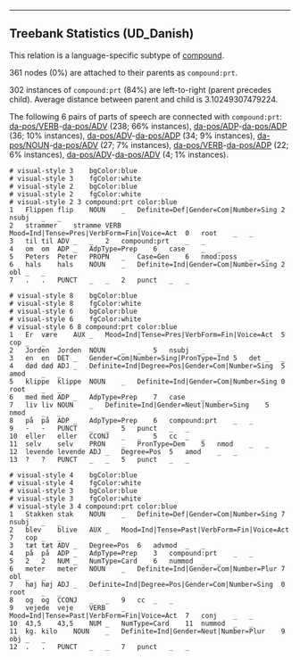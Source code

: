

--------------------------------------------------------------------------------

## Treebank Statistics (UD_Danish)

This relation is a language-specific subtype of [compound]().

361 nodes (0%) are attached to their parents as `compound:prt`.

302 instances of `compound:prt` (84%) are left-to-right (parent precedes child).
Average distance between parent and child is 3.10249307479224.

The following 6 pairs of parts of speech are connected with `compound:prt`: [da-pos/VERB]()-[da-pos/ADV]() (238; 66% instances), [da-pos/ADP]()-[da-pos/ADP]() (36; 10% instances), [da-pos/ADV]()-[da-pos/ADP]() (34; 9% instances), [da-pos/NOUN]()-[da-pos/ADV]() (27; 7% instances), [da-pos/VERB]()-[da-pos/ADP]() (22; 6% instances), [da-pos/ADV]()-[da-pos/ADV]() (4; 1% instances).


~~~ conllu
# visual-style 3	bgColor:blue
# visual-style 3	fgColor:white
# visual-style 2	bgColor:blue
# visual-style 2	fgColor:white
# visual-style 2 3 compound:prt	color:blue
1	Flippen	flip	NOUN	_	Definite=Def|Gender=Com|Number=Sing	2	nsubj	_	_
2	strammer	stramme	VERB	_	Mood=Ind|Tense=Pres|VerbForm=Fin|Voice=Act	0	root	_	_
3	til	til	ADV	_	_	2	compound:prt	_	_
4	om	om	ADP	_	AdpType=Prep	6	case	_	_
5	Peters	Peter	PROPN	_	Case=Gen	6	nmod:poss	_	_
6	hals	hals	NOUN	_	Definite=Ind|Gender=Com|Number=Sing	2	obl	_	_
7	.	.	PUNCT	_	_	2	punct	_	_

~~~


~~~ conllu
# visual-style 8	bgColor:blue
# visual-style 8	fgColor:white
# visual-style 6	bgColor:blue
# visual-style 6	fgColor:white
# visual-style 6 8 compound:prt	color:blue
1	Er	være	AUX	_	Mood=Ind|Tense=Pres|VerbForm=Fin|Voice=Act	5	cop	_	_
2	Jorden	Jorden	NOUN	_	_	5	nsubj	_	_
3	en	en	DET	_	Gender=Com|Number=Sing|PronType=Ind	5	det	_	_
4	død	død	ADJ	_	Definite=Ind|Degree=Pos|Gender=Com|Number=Sing	5	amod	_	_
5	klippe	klippe	NOUN	_	Definite=Ind|Gender=Com|Number=Sing	0	root	_	_
6	med	med	ADP	_	AdpType=Prep	7	case	_	_
7	liv	liv	NOUN	_	Definite=Ind|Gender=Neut|Number=Sing	5	nmod	_	_
8	på	på	ADP	_	AdpType=Prep	6	compound:prt	_	_
9	-	-	PUNCT	_	_	5	punct	_	_
10	eller	eller	CCONJ	_	_	5	cc	_	_
11	selv	selv	PRON	_	PronType=Dem	5	nmod	_	_
12	levende	levende	ADJ	_	Degree=Pos	5	amod	_	_
13	?	?	PUNCT	_	_	5	punct	_	_

~~~


~~~ conllu
# visual-style 4	bgColor:blue
# visual-style 4	fgColor:white
# visual-style 3	bgColor:blue
# visual-style 3	fgColor:white
# visual-style 3 4 compound:prt	color:blue
1	Stakken	stak	NOUN	_	Definite=Def|Gender=Com|Number=Sing	7	nsubj	_	_
2	blev	blive	AUX	_	Mood=Ind|Tense=Past|VerbForm=Fin|Voice=Act	7	cop	_	_
3	tæt	tæt	ADV	_	Degree=Pos	6	advmod	_	_
4	på	på	ADP	_	AdpType=Prep	3	compound:prt	_	_
5	2	2	NUM	_	NumType=Card	6	nummod	_	_
6	meter	meter	NOUN	_	Definite=Ind|Gender=Com|Number=Plur	7	obl	_	_
7	høj	høj	ADJ	_	Definite=Ind|Degree=Pos|Gender=Com|Number=Sing	0	root	_	_
8	og	og	CCONJ	_	_	9	cc	_	_
9	vejede	veje	VERB	_	Mood=Ind|Tense=Past|VerbForm=Fin|Voice=Act	7	conj	_	_
10	43,5	43,5	NUM	_	NumType=Card	11	nummod	_	_
11	kg.	kilo	NOUN	_	Definite=Ind|Gender=Neut|Number=Plur	9	obj	_	_
12	.	.	PUNCT	_	_	7	punct	_	_

~~~


